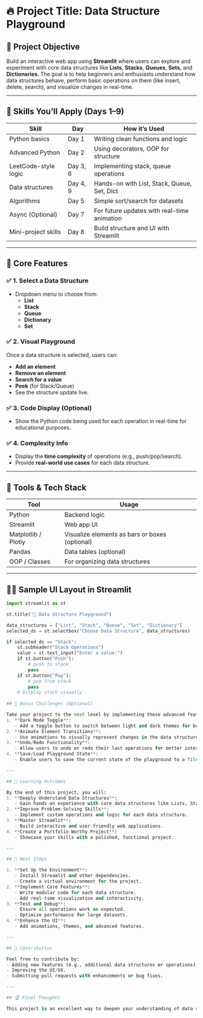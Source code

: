 # 🔥 Project Title: Data Structure Playground

## 🎯 Project Objective
Build an interactive web app using **Streamlit** where users can explore and experiment with core data structures like **Lists**, **Stacks**, **Queues**, **Sets**, and **Dictionaries**. The goal is to help beginners and enthusiasts understand how data structures behave, perform basic operations on them (like insert, delete, search), and visualize changes in real-time.

---

## 🧠 Skills You’ll Apply (Days 1–9)

| **Skill**            | **Day**   | **How it’s Used**                                   |
|-----------------------|-----------|----------------------------------------------------|
| Python basics         | Day 1     | Writing clean functions and logic                 |
| Advanced Python       | Day 2     | Using decorators, OOP for structure               |
| LeetCode-style logic  | Day 3, 6  | Implementing stack, queue operations              |
| Data structures       | Day 4, 9  | Hands-on with List, Stack, Queue, Set, Dict       |
| Algorithms            | Day 5     | Simple sort/search for datasets                   |
| Async (Optional)      | Day 7     | For future updates with real-time animation       |
| Mini-project skills   | Day 8     | Build structure and UI with Streamlit             |

---

## 🧱 Core Features

### ✅ 1. Select a Data Structure
- Dropdown menu to choose from:
  - **List**
  - **Stack**
  - **Queue**
  - **Dictionary**
  - **Set**

### ✅ 2. Visual Playground
Once a data structure is selected, users can:
- **Add an element**
- **Remove an element**
- **Search for a value**
- **Peek** (for Stack/Queue)
- See the structure update live.

### ✅ 3. Code Display (Optional)
- Show the Python code being used for each operation in real-time for educational purposes.

### ✅ 4. Complexity Info
- Display the **time complexity** of operations (e.g., push/pop/search).
- Provide **real-world use cases** for each data structure.

---

## 🧰 Tools & Tech Stack

| **Tool**              | **Usage**                                   |
|-----------------------|---------------------------------------------|
| Python               | Backend logic                              |
| Streamlit            | Web app UI                                 |
| Matplotlib / Plotly  | Visualize elements as bars or boxes (optional) |
| Pandas               | Data tables (optional)                     |
| OOP / Classes        | For organizing data structures             |

---

## 🧑‍💻 Sample UI Layout in Streamlit

```python
import streamlit as st

st.title("🧪 Data Structure Playground")

data_structures = ["List", "Stack", "Queue", "Set", "Dictionary"]
selected_ds = st.selectbox("Choose Data Structure", data_structures)

if selected_ds == "Stack":
    st.subheader("Stack Operations")
    value = st.text_input("Enter a value:")
    if st.button("Push"):
        # push to stack
        pass
    if st.button("Pop"):
        # pop from stack
        pass
    # Display stack visually
    
## 🧠 Bonus Challenges (Optional)

Take your project to the next level by implementing these advanced features:
1. **Dark Mode Toggle**:
   - Add a toggle button to switch between light and dark themes for better user experience.
2. **Animate Element Transitions**:
   - Use animations to visually represent changes in the data structure (e.g., adding or removing elements).
3. **Undo/Redo Functionality**:
   - Allow users to undo or redo their last operations for better interactivity.
4. **Save/Load Playground State**:
   - Enable users to save the current state of the playground to a file and reload it later using `SessionState`.

---

## 🎯 Learning Outcomes

By the end of this project, you will:
1. **Deeply Understand Data Structures**:
   - Gain hands-on experience with core data structures like Lists, Stacks, Queues, Sets, and Dictionaries.
2. **Improve Problem-Solving Skills**:
   - Implement custom operations and logic for each data structure.
3. **Master Streamlit**:
   - Build interactive and user-friendly web applications.
4. **Create a Portfolio-Worthy Project**:
   - Showcase your skills with a polished, functional project.

---

## 🚀 Next Steps

1. **Set Up the Environment**:
   - Install Streamlit and other dependencies.
   - Create a virtual environment for the project.
2. **Implement Core Features**:
   - Write modular code for each data structure.
   - Add real-time visualization and interactivity.
3. **Test and Debug**:
   - Ensure all operations work as expected.
   - Optimize performance for large datasets.
4. **Enhance the UI**:
   - Add animations, themes, and advanced features.

---

## 🤝 Contribution

Feel free to contribute by:
- Adding new features (e.g., additional data structures or operations).
- Improving the UI/UX.
- Submitting pull requests with enhancements or bug fixes.

---

## 🏆 Final Thoughts

This project is an excellent way to deepen your understanding of data structures and algorithms while building a practical, interactive tool. It’s perfect for showcasing your skills in Python and Streamlit. By completing this project, you’ll have a strong addition to your portfolio and a better grasp of real-world problem-solving. Happy coding! 🚀
